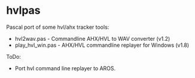 # hvlpas

Pascal port of some hvl/ahx tracker tools:
- hvl2wav.pas - Commandline AHX/HVL to WAV converter (v1.2)
- play_hvl_win.pas - AHX/HVL commandline replayer for Windows (v1.8)

ToDo:
- Port hvl command line replayer to AROS.
